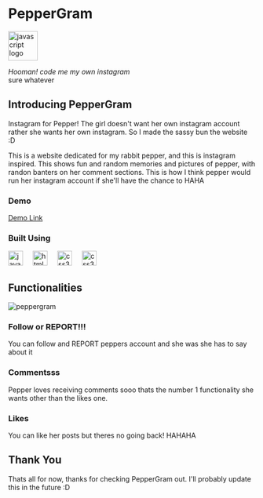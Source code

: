 ﻿# PepperGram
<img src="https://github.com/user-attachments/assets/7b154a23-4147-43c9-8e45-029194ad4066" height="60" alt="javascript logo"/>
<br>

*Hooman! code me my own instagram*
<br>
sure whatever
<br>

## Introducing PepperGram
Instagram for Pepper! The girl doesn't want her own instagram account rather she wants her own instagram. So I made the sassy bun the website :D

This is a website dedicated for my rabbit pepper, and this is instagram inspired. This shows fun and random memories and pictures of pepper, with randon banters on her comment sections. This is how I think pepper would run her instagram account if she'll have the chance to HAHA

### Demo
[Demo Link](http://peppergram.s3-website-ap-southeast-1.amazonaws.com/)

### Built Using
<div align="left">
  <img src="https://cdn.jsdelivr.net/gh/devicons/devicon/icons/javascript/javascript-original.svg" height="30" alt="javascript logo"  />
  <img width="12" />
  <img src="https://cdn.jsdelivr.net/gh/devicons/devicon/icons/html5/html5-original.svg" height="30" alt="html5 logo"  />
  <img width="12" />
  <img src="https://cdn.jsdelivr.net/gh/devicons/devicon/icons/css3/css3-original.svg" height="30" alt="css3 logo"  />
  <img width="12" />
  <img src="https://www.svgrepo.com/show/374118/tailwind.svg" height="30" alt="css3 logo"  />
</div>

## Functionalities
![peppergram](https://github.com/user-attachments/assets/a663dd58-99af-4073-b5a8-b092de48b58d)

### Follow or REPORT!!!
You can follow and REPORT peppers account and she was she has to say about it

### Commentsss
Pepper loves receiving comments sooo thats the number 1 functionality she wants other than the likes one.

### Likes 
You can like her posts but theres no going back! HAHAHA

## Thank You
Thats all for now, thanks for checking PepperGram out. I'll probably update this in the future :D
